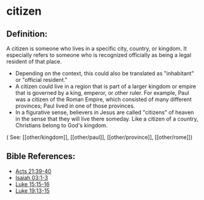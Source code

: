 # citizen #

## Definition: ##

A citizen is someone who lives in a specific city, country, or kingdom. It especially refers to someone who is recognized officially as being a legal resident of that place.

* Depending on the context, this could also be translated as "inhabitant" or "official resident."
* A citizen could live in a region that is part of a larger kingdom or empire that is governed by a king, emperor, or other ruler. For example, Paul was a citizen of the Roman Empire, which consisted of many different provinces; Paul lived in one of those provinces.
* In a figurative sense, believers in Jesus are called "citizens" of heaven in the sense that they will live there someday. Like a citizen of a country, Christians belong to God's kingdom.

( See: [[other/kingdom]], [[other/paul]], [[other/province]], [[other/rome]])

## Bible References: ##

* [Acts 21:39-40](en/tn/act/help/21/39)
* [Isaiah 03:1-3](en/tn/isa/help/03/01)
* [Luke 15:15-16](en/tn/luk/help/15/15)
* [Luke 19:13-15](en/tn/luk/help/19/13)